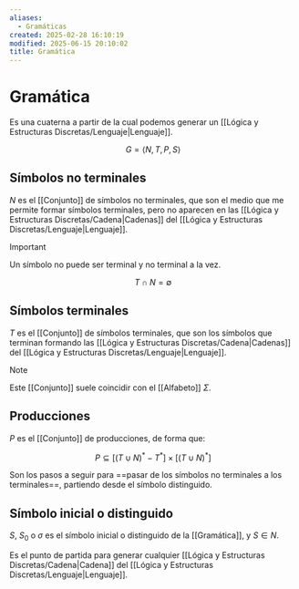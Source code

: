 ```yaml
---
aliases:
  - Gramáticas
created: 2025-02-28 16:10:19
modified: 2025-06-15 20:10:02
title: Gramática
---
```


# Gramática

Es una cuaterna a partir de la cual podemos generar un [[Lógica y Estructuras Discretas/Lenguaje|Lenguaje]].

$$
G = \left< N, T, P, S \right>
$$

## Símbolos no terminales

$N$ es el [[Conjunto]] de símbolos no terminales, que son el medio que me permite formar símbolos terminales, pero no aparecen en las [[Lógica y Estructuras Discretas/Cadena|Cadenas]] del [[Lógica y Estructuras Discretas/Lenguaje|Lenguaje]].

> [!important]
> Un símbolo no puede ser terminal y no terminal a la vez.
>
> $$
> T \cap N = \emptyset
> $$

## Símbolos terminales

$T$ es el [[Conjunto]] de símbolos terminales, que son los símbolos que terminan formando las [[Lógica y Estructuras Discretas/Cadena|Cadenas]] del [[Lógica y Estructuras Discretas/Lenguaje|Lenguaje]].

> [!note]
> Este [[Conjunto]] suele coincidir con el [[Alfabeto]] $\Sigma$.

## Producciones

$P$ es el [[Conjunto]] de producciones, de forma que:

$$
P \subseteq \left[ \left( T \cup N \right)^* - T^* \right] \times \left[ \left( T \cup N \right)^* \right]
$$

Son los pasos a seguir para ==pasar de los símbolos no terminales a los terminales==, partiendo desde el símbolo distinguido.

## Símbolo inicial o distinguido

$S$, $S_0$ o $\sigma$ es el símbolo inicial o distinguido de la [[Gramática]], y $S \in N$.

Es el punto de partida para generar cualquier [[Lógica y Estructuras Discretas/Cadena|Cadena]] del [[Lógica y Estructuras Discretas/Lenguaje|Lenguaje]].
